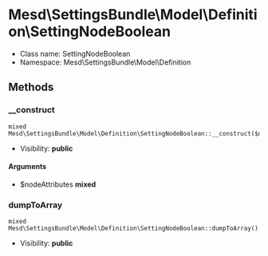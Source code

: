 Mesd\SettingsBundle\Model\Definition\SettingNodeBoolean
===============






* Class name: SettingNodeBoolean
* Namespace: Mesd\SettingsBundle\Model\Definition







Methods
-------


### __construct

    mixed Mesd\SettingsBundle\Model\Definition\SettingNodeBoolean::__construct($nodeAttributes)





* Visibility: **public**


#### Arguments
* $nodeAttributes **mixed**



### dumpToArray

    mixed Mesd\SettingsBundle\Model\Definition\SettingNodeBoolean::dumpToArray()





* Visibility: **public**



